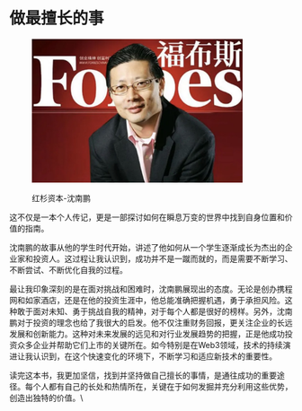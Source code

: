 # 做最擅长的事

<figure><img src="../.gitbook/assets/image (2).png" alt="" width="375"><figcaption><p>红杉资本-沈南鹏</p></figcaption></figure>

这不仅是一本个人传记，更是一部探讨如何在瞬息万变的世界中找到自身位置和价值的指南。

沈南鹏的故事从他的学生时代开始，讲述了他如何从一个学生逐渐成长为杰出的企业家和投资人。这过程让我认识到，成功并不是一蹴而就的，而是需要不断学习、不断尝试、不断优化自我的过程。

最让我印象深刻的是在面对挑战和困难时，沈南鹏展现出的态度。无论是创办携程网和如家酒店，还是在他的投资生涯中，他总能准确把握机遇，勇于承担风险。这种敢于面对未知、勇于挑战自我的精神，对于每个人都是很好的榜样。另外，沈南鹏对于投资的理念也给了我很大的启发。他不仅注重财务回报，更关注企业的长远发展和创新能力。这种对未来发展的远见和对行业发展趋势的把握，正是他成功投资众多企业并帮助它们上市的关键所在。如今特别是在Web3领域，技术的持续演进让我认识到，在这个快速变化的环境下，不断学习和适应新技术的重要性。

读完这本书，我更加坚信，找到并坚持做自己擅长的事情，是通往成功的重要途径。每个人都有自己的长处和热情所在，关键在于如何发掘并充分利用这些优势，创造出独特的价值。\
